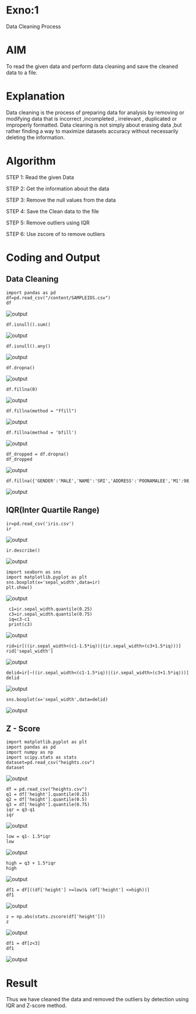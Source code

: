 # Exno:1
Data Cleaning Process

# AIM
To read the given data and perform data cleaning and save the cleaned data to a file.

# Explanation
Data cleaning is the process of preparing data for analysis by removing or modifying data that is incorrect ,incompleted , irrelevant , duplicated or improperly formatted. Data cleaning is not simply about erasing data ,but rather finding a way to maximize datasets accuracy without necessarily deleting the information.

# Algorithm
STEP 1: Read the given Data

STEP 2: Get the information about the data

STEP 3: Remove the null values from the data

STEP 4: Save the Clean data to the file

STEP 5: Remove outliers using IQR

STEP 6: Use zscore of to remove outliers

# Coding and Output
## Data Cleaning
```
import pandas as pd
df=pd.read_csv("/content/SAMPLEIDS.csv")
df

```
![output](./Outputs/D1.png)

```
df.isnull().sum()
```
![output](./Outputs/D2.png)

```
df.isnull().any()
```
![output](./Outputs/D3.png)

```
df.dropna()
```
![output](./Outputs/D4.png)

```
df.fillna(0)
```
![output](./Outputs/D5.png)

```
df.fillna(method = "ffill")
```
![output](./Outputs/D6.png)

```
df.fillna(method = 'bfill')
```
![output](./Outputs/D7.png)

```
df_dropped = df.dropna()
df_dropped
```
![output](./Outputs/D8.png)

```
df.fillna({'GENDER':'MALE','NAME':'SRI','ADDRESS':'POONAMALEE','M1':98,'M2':87,'M3':76,'M4':92,'TOTAL':305,'AVG':89.999999})
```
![output](./Outputs/D9.png)

## IQR(Inter Quartile Range)
```
ir=pd.read_csv('iris.csv')
ir
```
![output](./Outputs/I1.png)

```
ir.describe()
```
![output](./Outputs/I2.png)

```
import seaborn as sns
import matplotlib.pyplot as plt
sns.boxplot(x='sepal_width',data=ir)
plt.show()

```
![output](./Outputs/I3.png)

```
 c1=ir.sepal_width.quantile(0.25)
 c3=ir.sepal_width.quantile(0.75)
 iq=c3-c1
 print(c3)
```
![output](./Outputs/I4.png)

```
rid=ir[((ir.sepal_width<(c1-1.5*iq))|(ir.sepal_width>(c3+1.5*iq)))]
rid['sepal_width']
```
![output](./Outputs/I5.png)

```
delid=ir[~((ir.sepal_width<(c1-1.5*iq))|(ir.sepal_width>(c3+1.5*iq)))]
delid
```
![output](./Outputs/I6.png)

```
sns.boxplot(x='sepal_width',data=delid)
```
![output](./Outputs/I7.png)

## Z - Score
```
import matplotlib.pyplot as plt
import pandas as pd
import numpy as np
import scipy.stats as stats
dataset=pd.read_csv("heights.csv")
dataset
```
![output](./Outputs/Z1.png)

```
df = pd.read_csv("heights.csv")
q1 = df['height'].quantile(0.25)
q2 = df['height'].quantile(0.5)
q3 = df['height'].quantile(0.75)
iqr = q3-q1
iqr
```
![output](./Outputs/Z2.png)

```
low = q1- 1.5*iqr
low
```
![output](./Outputs/Z3.png)

```
high = q3 + 1.5*iqr
high
```
![output](./Outputs/Z4.png)

```
df1 = df[((df['height'] >=low)& (df['height'] <=high))]
df1
```
![output](./Outputs/Z5.png)

```
z = np.abs(stats.zscore(df['height']))
z
```
![output](./Outputs/Z6.png)

```
df1 = df[z<3]
df1
```
![output](./Outputs/Z7.png)
# Result
Thus we have cleaned the data and removed the outliers by detection using IQR and Z-score method.
